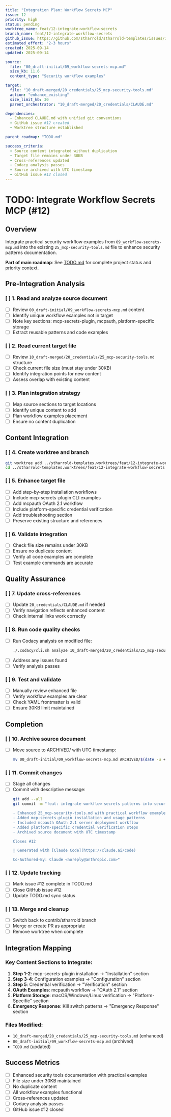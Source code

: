 ```yaml
---
title: "Integration Plan: Workflow Secrets MCP"
issue: 12
priority: high
status: pending
worktree_name: feat/12-integrate-workflow-secrets
branch_name: feat/12-integrate-workflow-secrets
github_issue: https://github.com/stharrold/stharrold-templates/issues/12
estimated_effort: "2-3 hours"
created: 2025-09-14
updated: 2025-09-14

source:
  file: "00_draft-initial/09_workflow-secrets-mcp.md"
  size_kb: 11.6
  content_type: "Security workflow examples"

target:
  file: "10_draft-merged/20_credentials/25_mcp-security-tools.md"
  action: "enhance_existing"
  size_limit_kb: 30
  parent_orchestrator: "10_draft-merged/20_credentials/CLAUDE.md"

dependencies:
  - Enhanced CLAUDE.md with unified git conventions
  - GitHub issue #12 created
  - Worktree structure established

parent_roadmap: "TODO.md"

success_criteria:
  - Source content integrated without duplication
  - Target file remains under 30KB
  - Cross-references updated
  - Codacy analysis passes
  - Source archived with UTC timestamp
  - GitHub issue #12 closed
---
```


# TODO: Integrate Workflow Secrets MCP (#12)

## Overview
Integrate practical security workflow examples from `09_workflow-secrets-mcp.md` into the existing `25_mcp-security-tools.md` file to enhance security patterns documentation.

**Part of main roadmap**: See [TODO.md](TODO.md) for complete project status and priority context.

## Pre-Integration Analysis

### [ ] 1. Read and analyze source document
- [ ] Review `00_draft-initial/09_workflow-secrets-mcp.md` content
- [ ] Identify unique workflow examples not in target
- [ ] Note key sections: mcp-secrets-plugin, mcpauth, platform-specific storage
- [ ] Extract reusable patterns and code examples

### [ ] 2. Read current target file
- [ ] Review `10_draft-merged/20_credentials/25_mcp-security-tools.md` structure
- [ ] Check current file size (must stay under 30KB)
- [ ] Identify integration points for new content
- [ ] Assess overlap with existing content

### [ ] 3. Plan integration strategy
- [ ] Map source sections to target locations
- [ ] Identify unique content to add
- [ ] Plan workflow examples placement
- [ ] Ensure no content duplication

## Content Integration

### [ ] 4. Create worktree and branch
```bash
git worktree add ../stharrold-templates.worktrees/feat/12-integrate-workflow-secrets -b feat/12-integrate-workflow-secrets
cd ../stharrold-templates.worktrees/feat/12-integrate-workflow-secrets
```

### [ ] 5. Enhance target file
- [ ] Add step-by-step installation workflows
- [ ] Include mcp-secrets-plugin CLI examples
- [ ] Add mcpauth OAuth 2.1 workflow
- [ ] Include platform-specific credential verification
- [ ] Add troubleshooting section
- [ ] Preserve existing structure and references

### [ ] 6. Validate integration
- [ ] Check file size remains under 30KB
- [ ] Ensure no duplicate content
- [ ] Verify all code examples are complete
- [ ] Test example commands are accurate

## Quality Assurance

### [ ] 7. Update cross-references
- [ ] Update `20_credentials/CLAUDE.md` if needed
- [ ] Verify navigation reflects enhanced content
- [ ] Check internal links work correctly

### [ ] 8. Run code quality checks
- [ ] Run Codacy analysis on modified file:
  ```bash
  ./.codacy/cli.sh analyze 10_draft-merged/20_credentials/25_mcp-security-tools.md
  ```
- [ ] Address any issues found
- [ ] Verify analysis passes

### [ ] 9. Test and validate
- [ ] Manually review enhanced file
- [ ] Verify workflow examples are clear
- [ ] Check YAML frontmatter is valid
- [ ] Ensure 30KB limit maintained

## Completion

### [ ] 10. Archive source document
- [ ] Move source to ARCHIVED/ with UTC timestamp:
  ```bash
  mv 00_draft-initial/09_workflow-secrets-mcp.md ARCHIVED/$(date -u +"%Y%m%dT%H%M%SZ")_09_workflow-secrets-mcp.md
  ```

### [ ] 11. Commit changes
- [ ] Stage all changes
- [ ] Commit with descriptive message:
  ```bash
  git add --all
  git commit -m "feat: integrate workflow secrets patterns into security tools

  - Enhanced 25_mcp-security-tools.md with practical workflow examples
  - Added mcp-secrets-plugin installation and usage patterns
  - Included mcpauth OAuth 2.1 server deployment workflow
  - Added platform-specific credential verification steps
  - Archived source document with UTC timestamp

  Closes #12

  🤖 Generated with [Claude Code](https://claude.ai/code)

  Co-Authored-By: Claude <noreply@anthropic.com>"
  ```

### [ ] 12. Update tracking
- [ ] Mark issue #12 complete in TODO.md
- [ ] Close GitHub issue #12
- [ ] Update TODO.md sync status

### [ ] 13. Merge and cleanup
- [ ] Switch back to contrib/stharrold branch
- [ ] Merge or create PR as appropriate
- [ ] Remove worktree when complete

## Integration Mapping

### Key Content Sections to Integrate:
1. **Step 1-2**: mcp-secrets-plugin installation → "Installation" section
2. **Step 3-4**: Configuration examples → "Configuration" section
3. **Step 5**: Credential verification → "Verification" section
4. **OAuth Examples**: mcpauth workflow → "OAuth 2.1" section
5. **Platform Storage**: macOS/Windows/Linux verification → "Platform-Specific" section
6. **Emergency Response**: Kill switch patterns → "Emergency Response" section

### Files Modified:
- `10_draft-merged/20_credentials/25_mcp-security-tools.md` (enhanced)
- `00_draft-initial/09_workflow-secrets-mcp.md` (archived)
- `TODO.md` (updated)

## Success Metrics
- [ ] Enhanced security tools documentation with practical examples
- [ ] File size under 30KB maintained
- [ ] No duplicate content
- [ ] All workflow examples functional
- [ ] Cross-references updated
- [ ] Codacy analysis passes
- [ ] GitHub issue #12 closed